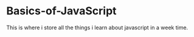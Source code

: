 # Basics-of-JavaScript

This is where i store all the things i learn about javascript in a week time. 

